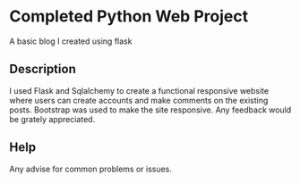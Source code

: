 # Completed Python Web Project

A basic blog I created using flask

## Description

I used Flask and Sqlalchemy to create a functional responsive website where users can create accounts and make comments on the existing posts. Bootstrap was used to make the site responsive. Any feedback would be grately appreciated.

## Help

Any advise for common problems or issues.
